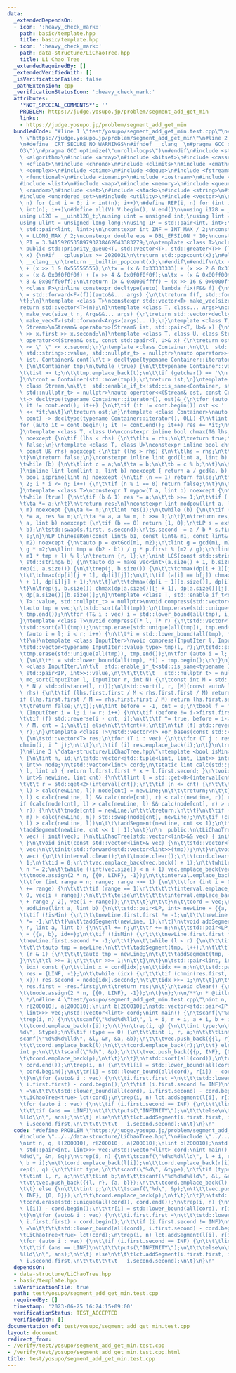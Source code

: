 ```yaml
---
data:
  _extendedDependsOn:
  - icon: ':heavy_check_mark:'
    path: basic/template.hpp
    title: basic/template.hpp
  - icon: ':heavy_check_mark:'
    path: data-structure/LiChaoTree.hpp
    title: Li Chao Tree
  _extendedRequiredBy: []
  _extendedVerifiedWith: []
  _isVerificationFailed: false
  _pathExtension: cpp
  _verificationStatusIcon: ':heavy_check_mark:'
  attributes:
    '*NOT_SPECIAL_COMMENTS*': ''
    PROBLEM: https://judge.yosupo.jp/problem/segment_add_get_min
    links:
    - https://judge.yosupo.jp/problem/segment_add_get_min
  bundledCode: "#line 1 \"test/yosupo/segment_add_get_min.test.cpp\"\n#define PROBLEM\
    \ \"https://judge.yosupo.jp/problem/segment_add_get_min\"\n#line 2 \"basic/template.hpp\"\
    \n#define _CRT_SECURE_NO_WARNINGS\n#ifndef __clang__\n#pragma GCC optimize(\"\
    O3\")\n#pragma GCC optimize(\"unroll-loops\")\n#endif\n#include <string.h>\n#include\
    \ <algorithm>\n#include <array>\n#include <bitset>\n#include <cassert>\n#include\
    \ <cfloat>\n#include <chrono>\n#include <climits>\n#include <cmath>\n#include\
    \ <complex>\n#include <ctime>\n#include <deque>\n#include <fstream>\n#include\
    \ <functional>\n#include <iomanip>\n#include <iostream>\n#include <iterator>\n\
    #include <list>\n#include <map>\n#include <memory>\n#include <queue>\n#include\
    \ <random>\n#include <set>\n#include <stack>\n#include <string>\n#include <unordered_map>\n\
    #include <unordered_set>\n#include <utility>\n#include <vector>\n\n#define rep(i,\
    \ n) for (int i = 0; i < int(n); i++)\n#define REP(i, n) for (int i = 1; i <=\
    \ int(n); i++)\n#define all(V) V.begin(), V.end()\n\nusing i128 = __int128_t;\n\
    using u128 = __uint128_t;\nusing uint = unsigned int;\nusing lint = long long;\n\
    using ulint = unsigned long long;\nusing IP = std::pair<int, int>;\nusing LP =\
    \ std::pair<lint, lint>;\n\nconstexpr int INF = INT_MAX / 2;\nconstexpr lint LINF\
    \ = LLONG_MAX / 2;\nconstexpr double eps = DBL_EPSILON * 10;\nconstexpr double\
    \ PI = 3.141592653589793238462643383279;\n\ntemplate <class T>\nclass prique :\
    \ public std::priority_queue<T, std::vector<T>, std::greater<T>> {};\nint popcount(uint\
    \ x) {\n#if __cplusplus >= 202002L\n\treturn std::popcount(x);\n#else\n#ifndef\
    \ __clang__\n\treturn __builtin_popcount(x);\n#endif\n#endif\n\tx = (x & 0x55555555)\
    \ + (x >> 1 & 0x55555555);\n\tx = (x & 0x33333333) + (x >> 2 & 0x33333333);\n\t\
    x = (x & 0x0f0f0f0f) + (x >> 4 & 0x0f0f0f0f);\n\tx = (x & 0x00ff00ff) + (x >>\
    \ 8 & 0x00ff00ff);\n\treturn (x & 0x0000ffff) + (x >> 16 & 0x0000ffff);\n}\ntemplate\
    \ <class F>\ninline constexpr decltype(auto) lambda_fix(F&& f) {\n\treturn [f\
    \ = std::forward<F>(f)](auto&&... args) {\n\t\treturn f(f, std::forward<decltype(args)>(args)...);\n\
    \t};\n}\ntemplate <class T>\nconstexpr std::vector<T> make_vec(size_t n) {\n\t\
    return std::vector<T>(n);\n}\ntemplate <class T, class... Args>\nconstexpr auto\
    \ make_vec(size_t n, Args&&... args) {\n\treturn std::vector<decltype(make_vec<T>(args...))>(n,\
    \ make_vec<T>(std::forward<Args>(args)...));\n}\ntemplate <class T, class U, class\
    \ Stream>\nStream& operator>>(Stream& ist, std::pair<T, U>& x) {\n\treturn ist\
    \ >> x.first >> x.second;\n}\ntemplate <class T, class U, class Stream>\nStream&\
    \ operator<<(Stream& ost, const std::pair<T, U>& x) {\n\treturn ost << x.first\
    \ << \" \" << x.second;\n}\ntemplate <class Container,\n\t\t  std::enable_if_t<!std::is_same<Container,\
    \ std::string>::value, std::nullptr_t> = nullptr>\nauto operator>>(std::istream&\
    \ ist, Container& cont)\n\t-> decltype(typename Container::iterator(), std::cin)&\
    \ {\n\tContainer tmp;\n\twhile (true) {\n\t\ttypename Container::value_type t;\n\
    \t\tist >> t;\n\t\ttmp.emplace_back(t);\n\t\tif (getchar() == '\\n') break;\n\t\
    }\n\tcont = Container(std::move(tmp));\n\treturn ist;\n}\ntemplate <class Container,\
    \ class Stream,\n\t\t  std::enable_if_t<!std::is_same<Container, std::string>::value,\
    \ std::nullptr_t> = nullptr>\nauto operator<<(Stream& ost, const Container& cont)\n\
    \t-> decltype(typename Container::iterator(), ost)& {\n\tfor (auto it = cont.begin();\
    \ it != cont.end(); it++) {\n\t\tif (it != cont.begin()) ost << ' ';\n\t\tost\
    \ << *it;\n\t}\n\treturn ost;\n}\ntemplate <class Container>\nauto sum(const Container&\
    \ cont) -> decltype(typename Container::iterator(), 0LL) {\n\tlint res = 0;\n\t\
    for (auto it = cont.begin(); it != cont.end(); it++) res += *it;\n\treturn res;\n\
    }\ntemplate <class T, class U>\nconstexpr inline bool chmax(T& lhs, const U& rhs)\
    \ noexcept {\n\tif (lhs < rhs) {\n\t\tlhs = rhs;\n\t\treturn true;\n\t}\n\treturn\
    \ false;\n}\ntemplate <class T, class U>\nconstexpr inline bool chmin(T& lhs,\
    \ const U& rhs) noexcept {\n\tif (lhs > rhs) {\n\t\tlhs = rhs;\n\t\treturn true;\n\
    \t}\n\treturn false;\n}\nconstexpr inline lint gcd(lint a, lint b) noexcept {\n\
    \twhile (b) {\n\t\tlint c = a;\n\t\ta = b;\n\t\tb = c % b;\n\t}\n\treturn a;\n\
    }\ninline lint lcm(lint a, lint b) noexcept { return a / gcd(a, b) * b; }\nconstexpr\
    \ bool isprime(lint n) noexcept {\n\tif (n == 1) return false;\n\tfor (int i =\
    \ 2; i * i <= n; i++) {\n\t\tif (n % i == 0) return false;\n\t}\n\treturn true;\n\
    }\ntemplate <class T>\nconstexpr T mypow(T a, lint b) noexcept {\n\tT res(1);\n\
    \twhile (true) {\n\t\tif (b & 1) res *= a;\n\t\tb >>= 1;\n\t\tif (!b) break;\n\
    \t\ta *= a;\n\t}\n\treturn res;\n}\nconstexpr lint modpow(lint a, lint b, lint\
    \ m) noexcept {\n\ta %= m;\n\tlint res(1);\n\twhile (b) {\n\t\tif (b & 1) res\
    \ *= a, res %= m;\n\t\ta *= a, a %= m, b >>= 1;\n\t}\n\treturn res;\n}\nLP extGcd(lint\
    \ a, lint b) noexcept {\n\tif (b == 0) return {1, 0};\n\tLP s = extGcd(b, a %\
    \ b);\n\tstd::swap(s.first, s.second);\n\ts.second -= a / b * s.first;\n\treturn\
    \ s;\n}\nLP ChineseRem(const lint& b1, const lint& m1, const lint& b2, const lint&\
    \ m2) noexcept {\n\tauto p = extGcd(m1, m2);\n\tlint g = gcd(m1, m2), l = m1 /\
    \ g * m2;\n\tlint tmp = (b2 - b1) / g * p.first % (m2 / g);\n\tlint r = (b1 +\
    \ m1 * tmp + l) % l;\n\treturn {r, l};\n}\nint LCS(const std::string& a, const\
    \ std::string& b) {\n\tauto dp = make_vec<int>(a.size() + 1, b.size() + 1);\n\t\
    rep(i, a.size()) {\n\t\trep(j, b.size()) {\n\t\t\tchmax(dp[i + 1][j], dp[i][j]);\n\
    \t\t\tchmax(dp[i][j + 1], dp[i][j]);\n\t\t\tif (a[i] == b[j]) chmax(dp[i + 1][j\
    \ + 1], dp[i][j] + 1);\n\t\t}\n\t\tchmax(dp[i + 1][b.size()], dp[i][b.size()]);\n\
    \t}\n\trep(j, b.size()) chmax(dp[a.size()][j + 1], dp[a.size()][j]);\n\treturn\
    \ dp[a.size()][b.size()];\n}\ntemplate <class T, std::enable_if_t<std::is_convertible<int,\
    \ T>::value, std::nullptr_t> = nullptr>\nvoid compress(std::vector<T>& vec) {\n\
    \tauto tmp = vec;\n\tstd::sort(all(tmp));\n\ttmp.erase(std::unique(all(tmp)),\
    \ tmp.end());\n\tfor (T& i : vec) i = std::lower_bound(all(tmp), i) - tmp.begin();\n\
    }\ntemplate <class T>\nvoid compress(T* l, T* r) {\n\tstd::vector<T> tmp(l, r);\n\
    \tstd::sort(all(tmp));\n\ttmp.erase(std::unique(all(tmp)), tmp.end());\n\tfor\
    \ (auto i = l; i < r; i++) {\n\t\t*i = std::lower_bound(all(tmp), *i) - tmp.begin();\n\
    \t}\n}\ntemplate <class InputIter>\nvoid compress(InputIter l, InputIter r) {\n\
    \tstd::vector<typename InputIter::value_type> tmp(l, r);\n\tstd::sort(all(tmp));\n\
    \ttmp.erase(std::unique(all(tmp)), tmp.end());\n\tfor (auto i = l; i < r; i++)\
    \ {\n\t\t*i = std::lower_bound(all(tmp), *i) - tmp.begin();\n\t}\n}\ntemplate\
    \ <class InputIter,\n\t\t  std::enable_if_t<std::is_same<typename InputIter::value_type,\
    \ std::pair<IP, int>>::value,\n\t\t\t\t\t\t   std::nullptr_t> = nullptr>\nvoid\
    \ mo_sort(InputIter l, InputIter r, int N) {\n\tconst int M = std::max(1.0, std::sqrt(lint(N)\
    \ * N / std::distance(l, r)));\n\tstd::sort(l, r, [M](const auto& lhs, const auto&\
    \ rhs) {\n\t\tif (lhs.first.first / M < rhs.first.first / M) return true;\n\t\t\
    if (lhs.first.first / M == rhs.first.first / M) return lhs.first.second < rhs.first.second;\n\
    \t\treturn false;\n\t});\n\tint before = -1, cnt = 0;\n\tbool f = false;\n\tfor\
    \ (InputIter i = l; i != r; i++) {\n\t\tif (before != i->first.first / M) {\n\t\
    \t\tif (f) std::reverse(i - cnt, i);\n\t\t\tf ^= true, before = i->first.first\
    \ / M, cnt = 1;\n\t\t} else\n\t\t\tcnt++;\n\t}\n\tif (f) std::reverse(r - cnt,\
    \ r);\n}\ntemplate <class T>\nstd::vector<T> xor_bases(const std::vector<T>& vec)\
    \ {\n\tstd::vector<T> res;\n\tfor (T i : vec) {\n\t\tfor (T j : res) {\n\t\t\t\
    chmin(i, i ^ j);\n\t\t}\n\t\tif (i) res.emplace_back(i);\n\t}\n\treturn res;\n\
    }\n#line 3 \"data-structure/LiChaoTree.hpp\"\ntemplate <bool isMin>\nclass LiChaoTree\
    \ {\n\tint n, id;\n\tstd::vector<std::tuple<lint, lint, lint>> interval;\n\tstd::vector<std::pair<LP,\
    \ int>> node;\n\tstd::vector<lint> cord;\n\tstatic lint calc(std::pair<LP, int>\
    \ l, lint x) { return l.first.first * x + l.first.second; }\n\tvoid addSegment(std::pair<LP,\
    \ int>& newLine, lint cnt) {\n\t\tlint l = std::get<0>(interval[cnt]), m = std::get<1>(interval[cnt]),\n\
    \t\t\t r = std::get<2>(interval[cnt]);\n\t\tif (n <= cnt) {\n\t\t\tif (calc(node[cnt],\
    \ l) > calc(newLine, l)) node[cnt] = newLine;\n\t\t\treturn;\n\t\t}\n\t\tif (calc(node[cnt],\
    \ l) < calc(newLine, l) && calc(node[cnt], r) < calc(newLine, r)) return;\n\t\t\
    if (calc(node[cnt], l) > calc(newLine, l) && calc(node[cnt], r) > calc(newLine,\
    \ r)) {\n\t\t\tnode[cnt] = newLine;\n\t\t\treturn;\n\t\t}\n\t\tif (calc(node[cnt],\
    \ m) > calc(newLine, m)) std::swap(node[cnt], newLine);\n\t\tif (calc(node[cnt],\
    \ l) > calc(newLine, l))\n\t\t\taddSegment(newLine, cnt << 1);\n\t\telse\n\t\t\
    \taddSegment(newLine, cnt << 1 | 1);\n\t}\n\n  public:\n\tLiChaoTree(const std::vector<lint>&\
    \ vec) { init(vec); }\n\tLiChaoTree(std::vector<lint>&& vec) { init(std::forward<std::vector<lint>>(vec));\
    \ }\n\tvoid init(const std::vector<lint>& vec) {\n\t\tstd::vector<lint> tmp =\
    \ vec;\n\t\tinit(std::forward<std::vector<lint>>(tmp));\n\t}\n\tvoid init(std::vector<lint>&&\
    \ vec) {\n\t\tinterval.clear();\n\t\tnode.clear();\n\t\tcord.clear();\n\t\tn =\
    \ 1;\n\t\tid = 0;\n\t\tvec.emplace_back(vec.back() + 1);\n\t\twhile (n < (int)vec.size())\
    \ n *= 2;\n\t\twhile ((int)vec.size() < n + 1) vec.emplace_back(vec.back() + 1);\n\
    \t\tnode.assign(2 * n, {{0, LINF}, -1});\n\t\tinterval.emplace_back(0, 0, 0);\n\
    \t\tfor (int range = n; range; range >>= 1) {\n\t\t\tfor (int i = 0; i < n; i\
    \ += range) {\n\t\t\t\tif (range == 1)\n\t\t\t\t\tinterval.emplace_back(vec[i],\
    \ 0, vec[i + range]);\n\t\t\t\telse\n\t\t\t\t\tinterval.emplace_back(vec[i], vec[i\
    \ + range / 2], vec[i + range]);\n\t\t\t}\n\t\t}\n\t\tcord = vec;\n\t}\n\tvoid\
    \ addLine(lint a, lint b) {\n\t\tstd::pair<LP, int> newLine = {{a, b}, id++};\n\
    \t\tif (!isMin) {\n\t\t\tnewLine.first.first *= -1;\n\t\t\tnewLine.first.second\
    \ *= -1;\n\t\t}\n\t\taddSegment(newLine, 1);\n\t}\n\tvoid addSegment(int l, int\
    \ r, lint a, lint b) {\n\t\tl += n;\n\t\tr += n;\n\t\tstd::pair<LP, int> newLine\
    \ = {{a, b}, id++};\n\t\tif (!isMin) {\n\t\t\tnewLine.first.first *= -1;\n\t\t\
    \tnewLine.first.second *= -1;\n\t\t}\n\t\twhile (l < r) {\n\t\t\tif (l & 1) {\n\
    \t\t\t\tauto tmp = newLine;\n\t\t\t\taddSegment(tmp, l++);\n\t\t\t}\n\t\t\tif\
    \ (r & 1) {\n\t\t\t\tauto tmp = newLine;\n\t\t\t\taddSegment(tmp, --r);\n\t\t\t\
    }\n\t\t\tl >>= 1;\n\t\t\tr >>= 1;\n\t\t}\n\t}\n\tstd::pair<lint, int> query(int\
    \ idx) const {\n\t\tlint x = cord[idx];\n\t\tidx += n;\n\t\tstd::pair<lint, int>\
    \ res = {LINF, -1};\n\t\twhile (idx) {\n\t\t\tif (chmin(res.first, calc(node[idx],\
    \ x))) res.second = node[idx].second;\n\t\t\tidx >>= 1;\n\t\t}\n\t\tif (!isMin)\
    \ res.first = -res.first;\n\t\treturn res;\n\t}\n\tvoid clear() {\n\t\tid = 0;\n\
    \t\tnode.assign(2 * n, {{0, LINF}, -1});\n\t}\n};\n\n/**\n * @title Li Chao Tree\n\
    \ */\n#line 4 \"test/yosupo/segment_add_get_min.test.cpp\"\nint n, q, l[200010],\
    \ r[200010], a[200010];\nlint b[200010];\nstd::vector<std::pair<IP, std::pair<int,\
    \ lint>>> vec;\nstd::vector<lint> cord;\nint main() {\n\tscanf(\"%d%d\", &n, &q);\n\
    \trep(i, n) {\n\t\tscanf(\"%d%d%d%lld\", l + i, r + i, a + i, b + i);\n\t\tcord.emplace_back(l[i]);\n\
    \t\tcord.emplace_back(r[i]);\n\t}\n\trep(i, q) {\n\t\tint type;\n\t\tscanf(\"\
    %d\", &type);\n\t\tif (type == 0) {\n\t\t\tint l, r, a;\n\t\t\tlint b;\n\t\t\t\
    scanf(\"%d%d%d%lld\", &l, &r, &a, &b);\n\t\t\tvec.push_back({{l, r}, {a, b}});\n\
    \t\t\tcord.emplace_back(l);\n\t\t\tcord.emplace_back(r);\n\t\t} else {\n\t\t\t\
    int p;\n\t\t\tscanf(\"%d\", &p);\n\t\t\tvec.push_back({{p, INF}, {0, 0}});\n\t\
    \t\tcord.emplace_back(p);\n\t\t}\n\t}\n\tstd::sort(all(cord));\n\tcord.erase(std::unique(all(cord)),\
    \ cord.end());\n\trep(i, n) {\n\t\tl[i] = std::lower_bound(all(cord), l[i]) -\
    \ cord.begin();\n\t\tr[i] = std::lower_bound(all(cord), r[i]) - cord.begin();\n\
    \t}\n\tfor (auto& i : vec) {\n\t\ti.first.first =\n\t\t\tstd::lower_bound(all(cord),\
    \ i.first.first) - cord.begin();\n\t\tif (i.first.second != INF)\n\t\t\ti.first.second\
    \ =\n\t\t\t\tstd::lower_bound(all(cord), i.first.second) - cord.begin();\n\t}\n\
    \tLiChaoTree<true> lct(cord);\n\trep(i, n) lct.addSegment(l[i], r[i], a[i], b[i]);\n\
    \tfor (auto i : vec) {\n\t\tif (i.first.second == INF) {\n\t\t\tlint ans = lct.query(i.first.first).first;\n\
    \t\t\tif (ans == LINF)\n\t\t\t\tputs(\"INFINITY\");\n\t\t\telse\n\t\t\t\tprintf(\"\
    %lld\\n\", ans);\n\t\t} else\n\t\t\tlct.addSegment(i.first.first, i.first.second,\
    \ i.second.first,\n\t\t\t\t\t\t   i.second.second);\n\t}\n}\n"
  code: "#define PROBLEM \"https://judge.yosupo.jp/problem/segment_add_get_min\"\n\
    #include \"../../data-structure/LiChaoTree.hpp\"\n#include \"../../basic/template.hpp\"\
    \nint n, q, l[200010], r[200010], a[200010];\nlint b[200010];\nstd::vector<std::pair<IP,\
    \ std::pair<int, lint>>> vec;\nstd::vector<lint> cord;\nint main() {\n\tscanf(\"\
    %d%d\", &n, &q);\n\trep(i, n) {\n\t\tscanf(\"%d%d%d%lld\", l + i, r + i, a + i,\
    \ b + i);\n\t\tcord.emplace_back(l[i]);\n\t\tcord.emplace_back(r[i]);\n\t}\n\t\
    rep(i, q) {\n\t\tint type;\n\t\tscanf(\"%d\", &type);\n\t\tif (type == 0) {\n\t\
    \t\tint l, r, a;\n\t\t\tlint b;\n\t\t\tscanf(\"%d%d%d%lld\", &l, &r, &a, &b);\n\
    \t\t\tvec.push_back({{l, r}, {a, b}});\n\t\t\tcord.emplace_back(l);\n\t\t\tcord.emplace_back(r);\n\
    \t\t} else {\n\t\t\tint p;\n\t\t\tscanf(\"%d\", &p);\n\t\t\tvec.push_back({{p,\
    \ INF}, {0, 0}});\n\t\t\tcord.emplace_back(p);\n\t\t}\n\t}\n\tstd::sort(all(cord));\n\
    \tcord.erase(std::unique(all(cord)), cord.end());\n\trep(i, n) {\n\t\tl[i] = std::lower_bound(all(cord),\
    \ l[i]) - cord.begin();\n\t\tr[i] = std::lower_bound(all(cord), r[i]) - cord.begin();\n\
    \t}\n\tfor (auto& i : vec) {\n\t\ti.first.first =\n\t\t\tstd::lower_bound(all(cord),\
    \ i.first.first) - cord.begin();\n\t\tif (i.first.second != INF)\n\t\t\ti.first.second\
    \ =\n\t\t\t\tstd::lower_bound(all(cord), i.first.second) - cord.begin();\n\t}\n\
    \tLiChaoTree<true> lct(cord);\n\trep(i, n) lct.addSegment(l[i], r[i], a[i], b[i]);\n\
    \tfor (auto i : vec) {\n\t\tif (i.first.second == INF) {\n\t\t\tlint ans = lct.query(i.first.first).first;\n\
    \t\t\tif (ans == LINF)\n\t\t\t\tputs(\"INFINITY\");\n\t\t\telse\n\t\t\t\tprintf(\"\
    %lld\\n\", ans);\n\t\t} else\n\t\t\tlct.addSegment(i.first.first, i.first.second,\
    \ i.second.first,\n\t\t\t\t\t\t   i.second.second);\n\t}\n}\n"
  dependsOn:
  - data-structure/LiChaoTree.hpp
  - basic/template.hpp
  isVerificationFile: true
  path: test/yosupo/segment_add_get_min.test.cpp
  requiredBy: []
  timestamp: '2023-06-25 16:24:15+09:00'
  verificationStatus: TEST_ACCEPTED
  verifiedWith: []
documentation_of: test/yosupo/segment_add_get_min.test.cpp
layout: document
redirect_from:
- /verify/test/yosupo/segment_add_get_min.test.cpp
- /verify/test/yosupo/segment_add_get_min.test.cpp.html
title: test/yosupo/segment_add_get_min.test.cpp
---
```

